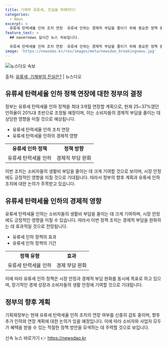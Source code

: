 ```yaml
---
title: 기재부 유류세, 진실을 파헤치다!
categories:
  - News
excerpt: >
  유류세 탄력세율 인하 조치 연장  유류세 인하는 경제적 부담을 줄이기 위해 중요한 정책 중 하나입니다. 이번…
feature_text: >
  ## navernews 실시간 뉴스 속보입니다.

  유류세 탄력세율 인하 조치 연장  유류세 인하는 경제적 부담을 줄이기 위해 중요한 정책 중 하나입니다. 이번…
image: 'https://newsdao.kr/res/images/meta/newsdao_breakingnews.jpg'
---
```


![뉴스다오 속보](https://newsdao.kr/res/images/meta/newsdao_breakingnews.jpg)

<p>출처: <a href="https://newsdao.kr/4210" rel="dofollow">유류세, 기재부의 진실은?</a> | 뉴스다오</p>

<h2 data-ke-size="size26">유류세 탄력세율 인하 정책 연장에 대한 정부의 결정</h2>
<p data-ke-size="size16">정부는 유류세 탄력세율 인하 정책을 최대 3개월 연장할 계획으로, 현재 25~37%였던 인하율이 20%대 초반으로 조정될 예정이며, 이는 소비자들의 경제적 부담을 줄이는 데 상당한 영향을 미칠 것으로 예상됩니다.</p>
<ul>
  <li>유류세 탄력세율 인하 조치 연장</li>
  <li>유류세 탄력세율 인하의 경제적 영향</li>
</ul>
<table>
  <colgroup><col><col></colgroup>
  <tbody>
    <tr>
      <td style="text-align: center; height: 17px;"><b>유류세 인하 정책</b></td>
      <td style="text-align: center; height: 17px;"><b>정책 방향</b></td>
    </tr>
    <tr>
      <td style="text-align: center; height: 17px;">유류세 탄력세율 인하</td>
      <td style="text-align: center; height: 17px;">경제적 부담 완화</td>
    </tr>
  </tbody>
</table>
<p data-ke-size="size16">이번 조치는 소비자들의 생활비 부담을 줄이는 데 크게 기여할 것으로 보이며, 시장 안정에도 긍정적인 영향을 미칠 것으로 기대됩니다. 따라서 정부의 향후 계획과 유류세 인하 조치에 대한 논의가 주목받고 있습니다.</p>

<h2 data-ke-size="size26">유류세 탄력세율 인하의 경제적 영향</h2>
<p data-ke-size="size16">유류세 탄력세율 인하는 소비자들의 생활비 부담을 줄이는 데 크게 기여하며, 시장 안정에도 긍정적인 영향을 미칠 수 있습니다. 따라서 이번 정책 조치는 경제적 부담을 완화하는 데 효과적일 것으로 전망됩니다.</p>
<ul>
  <li>유류세 인하 정책의 효과</li>
  <li>유류세 인하 정책의 기간</li>
</ul>
<table>
  <colgroup><col><col></colgroup>
  <tbody>
    <tr>
      <td style="text-align: center; height: 17px;"><b>정책 유형</b></td>
      <td style="text-align: center; height: 17px;"><b>효과</b></td>
    </tr>
    <tr>
      <td style="text-align: center; height: 17px;">유류세 탄력세율 인하</td>
      <td style="text-align: center; height: 17px;">경제 부담 완화</td>
    </tr>
  </tbody>
</table>
<p data-ke-size="size16">이에 따라 유류세 인하 정책은 시장 안정과 경제적 부담 완화를 동시에 목표로 하고 있으며, 장기적인 경제 성장과 소비자들의 생활 안정에 기여할 것으로 기대됩니다.</p>

<h2 data-ke-size="size26">정부의 향후 계획</h2>
<p data-ke-size="size16">기획재정부는 현재 유류세 탄력세율 인하 조치의 연장 여부를 신중히 검토 중이며, 향후 추가 인하와 연장 계획에 대한 논의가 있을 예정입니다. 이에 따라 소비자와 사업자 모두가 혜택을 받을 수 있는 적절한 정책 방안을 모색하는 데 주력할 것으로 보입니다.</p> 

신속 뉴스 바로가기 👉 <a href="https://newsdao.kr" rel="dofollow">https://newsdao.kr</a>


